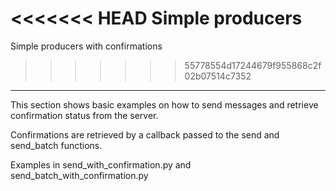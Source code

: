 <<<<<<< HEAD
Simple producers
=======
Simple producers with confirmations
>>>>>>> 55778554d17244679f955868c2f02b07514c7352
---

This section shows basic examples on how to send messages and retrieve confirmation status from the server.

Confirmations are retrieved by a callback passed to the send and send_batch functions.

Examples in send_with_confirmation.py and send_batch_with_confirmation.py


